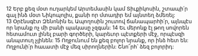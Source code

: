 12 Երբ քեզ մօտ ուղարկեմ Արտեմասին կամ Տիւքիկոսին, շտապի՛ր գալ ինձ մօտ Նիկոպոլիս, քանի որ մտադիր եմ այնտեղ ձմեռել: 13 Օրէնսգէտ Զենոնին եւ Ապողոսին շուտով ճանապարհի՛ր, այնպէս որ նրանք ոչ մի բանի պակասը չզգան: 14 Եւ մերոնք էլ թող սովորեն հետամուտ լինել բարի գործերի, կարեւոր պէտքերի մէջ, որպէսզի անպտուղ չլինեն: 15 Ողջունում են քեզ բոլոր նրանք, որ ինձ հետ են: Ողջունի՛ր հաւատի մէջ մեզ սիրողներին: Շնո՜րհ՝ ձեզ բոլորիդ:































